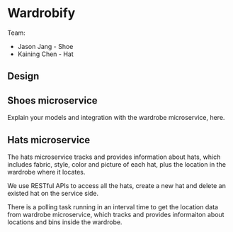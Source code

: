 # Wardrobify

Team:

* Jason Jang - Shoe
* Kaining Chen - Hat

## Design

## Shoes microservice

Explain your models and integration with the wardrobe
microservice, here.

## Hats microservice

The hats microservice tracks and provides information about hats, which includes fabric, style, color and picture of each hat, plus the location in the wardrobe where it locates.

We use RESTful APIs to access all the hats, create a new hat and delete an existed hat on the service side.

There is a polling task running in an interval time to get the location data from wardrobe microservice, which tracks and provides informaiton about locations and bins inside the wardrobe.